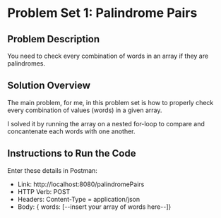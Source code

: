 # Problem Set 1: Palindrome Pairs

## Problem Description
You need to check every combination of words in an array if they are palindromes.

## Solution Overview
The main problem, for me, in this problem set is how to properly check every combination of values (words) in a given array.

I solved it by running the array on a nested for-loop to compare and concantenate each words with one another.

## Instructions to Run the Code
Enter these details in Postman:
- Link: http://localhost:8080/palindromePairs
- HTTP Verb: POST
- Headers: Content-Type = application/json
- Body: { words: [--insert your array of words here--]}

